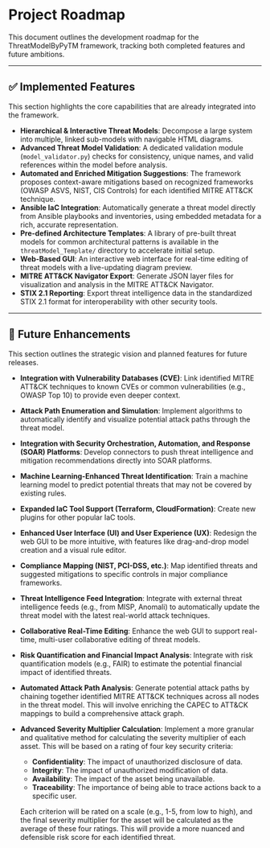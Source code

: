 # Project Roadmap

This document outlines the development roadmap for the ThreatModelByPyTM framework, tracking both completed features and future ambitions.

---

## ✅ Implemented Features

This section highlights the core capabilities that are already integrated into the framework.

-   **Hierarchical & Interactive Threat Models**: Decompose a large system into multiple, linked sub-models with navigable HTML diagrams.
-   **Advanced Threat Model Validation**: A dedicated validation module (`model_validator.py`) checks for consistency, unique names, and valid references within the model before analysis.
-   **Automated and Enriched Mitigation Suggestions**: The framework proposes context-aware mitigations based on recognized frameworks (OWASP ASVS, NIST, CIS Controls) for each identified MITRE ATT&CK technique.
-   **Ansible IaC Integration**: Automatically generate a threat model directly from Ansible playbooks and inventories, using embedded metadata for a rich, accurate representation.
-   **Pre-defined Architecture Templates**: A library of pre-built threat models for common architectural patterns is available in the `threatModel_Template/` directory to accelerate initial setup.
-   **Web-Based GUI**: An interactive web interface for real-time editing of threat models with a live-updating diagram preview.
-   **MITRE ATT&CK Navigator Export**: Generate JSON layer files for visualization and analysis in the MITRE ATT&CK Navigator.
-   **STIX 2.1 Reporting**: Export threat intelligence data in the standardized STIX 2.1 format for interoperability with other security tools.

---

## 🚀 Future Enhancements

This section outlines the strategic vision and planned features for future releases.

-   **Integration with Vulnerability Databases (CVE)**: Link identified MITRE ATT&CK techniques to known CVEs or common vulnerabilities (e.g., OWASP Top 10) to provide even deeper context.
-   **Attack Path Enumeration and Simulation**: Implement algorithms to automatically identify and visualize potential attack paths through the threat model.
-   **Integration with Security Orchestration, Automation, and Response (SOAR) Platforms**: Develop connectors to push threat intelligence and mitigation recommendations directly into SOAR platforms.
-   **Machine Learning-Enhanced Threat Identification**: Train a machine learning model to predict potential threats that may not be covered by existing rules.
-   **Expanded IaC Tool Support (Terraform, CloudFormation)**: Create new plugins for other popular IaC tools.
-   **Enhanced User Interface (UI) and User Experience (UX)**: Redesign the web GUI to be more intuitive, with features like drag-and-drop model creation and a visual rule editor.
-   **Compliance Mapping (NIST, PCI-DSS, etc.)**: Map identified threats and suggested mitigations to specific controls in major compliance frameworks.
-   **Threat Intelligence Feed Integration**: Integrate with external threat intelligence feeds (e.g., from MISP, Anomali) to automatically update the threat model with the latest real-world attack techniques.
-   **Collaborative Real-Time Editing**: Enhance the web GUI to support real-time, multi-user collaborative editing of threat models.
-   **Risk Quantification and Financial Impact Analysis**: Integrate with risk quantification models (e.g., FAIR) to estimate the potential financial impact of identified threats.
-   **Automated Attack Path Analysis**: Generate potential attack paths by chaining together identified MITRE ATT&CK techniques across all nodes in the threat model. This will involve enriching the CAPEC to ATT&CK mappings to build a comprehensive attack graph.
-   **Advanced Severity Multiplier Calculation**: Implement a more granular and qualitative method for calculating the severity multiplier of each asset. This will be based on a rating of four key security criteria:
    *   **Confidentiality**: The impact of unauthorized disclosure of data.
    *   **Integrity**: The impact of unauthorized modification of data.
    *   **Availability**: The impact of the asset being unavailable.
    *   **Traceability**: The importance of being able to trace actions back to a specific user.

    Each criterion will be rated on a scale (e.g., 1-5, from low to high), and the final severity multiplier for the asset will be calculated as the average of these four ratings. This will provide a more nuanced and defensible risk score for each identified threat.
